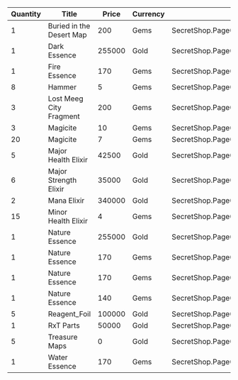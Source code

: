 | Quantity | Title | Price | Currency |  Dev Name |
| -------- | ----- | ----- | -------- |  -------- |
| 1 | Buried in the Desert Map | 200 | Gems | SecretShop.Page02.TreasureMap.05 |
| 1 | Dark Essence | 255000 | Gold | SecretShop.Page02.Reagent.11 |
| 1 | Fire Essence | 170 | Gems | SecretShop.Page02.Reagent.21 |
| 8 | Hammer | 5 | Gems | SecretShop.Page02.Misc.08 |
| 3 | Lost Meeg City Fragment | 200 | Gems | SecretShop.Page02.UnderworldTrader.26 |
| 3 | Magicite | 10 | Gems | SecretShop.Page02.Ore.02 |
| 20 | Magicite | 7 | Gems | SecretShop.Page02.UnderworldTrader.01 |
| 5 | Major Health Elixir | 42500 | Gold | SecretShop.Page02.Elixir.01 |
| 6 | Major Strength Elixir | 35000 | Gold | SecretShop.Page02.UnderworldTraderGold.04 |
| 2 | Mana Elixir | 340000 | Gold | SecretShop.Page02.Elixir.03 |
| 15 | Minor Health Elixir | 4 | Gems | SecretShop.Page02.Elixir.07 |
| 1 | Nature Essence | 255000 | Gold | SecretShop.Page02.Reagent.10 |
| 1 | Nature Essence | 170 | Gems | SecretShop.Page02.Reagent.25 |
| 1 | Nature Essence | 170 | Gems | SecretShop.Page02.Shard.09 |
| 1 | Nature Essence | 140 | Gems | SecretShop.Page02.UnderworldTrader.13 |
| 5 | Reagent_Foil | 100000 | Gold | SecretShop.Page02.CharShard.07 |
| 1 | RxT Parts | 50000 | Gold | SecretShop.Page02.Misc.09 |
| 5 | Treasure Maps | 0 | Gold | SecretShop.Page02.Free.02 |
| 1 | Water Essence | 170 | Gems | SecretShop.Page02.UnderworldTrader.18 |
